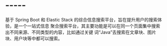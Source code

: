# -----
基于 Spring Boot 和 Elastic Stack 的综合信息搜索平台，旨在提升用户的搜索体验，是一个一站式信息 聚合搜索平台，其主要功能是可以在同一个页面集中搜索出不同来源、不同类型的内容，比如通过关键 词“Java”去搜索在文章块、图片块、用户块等中都可以搜索。
